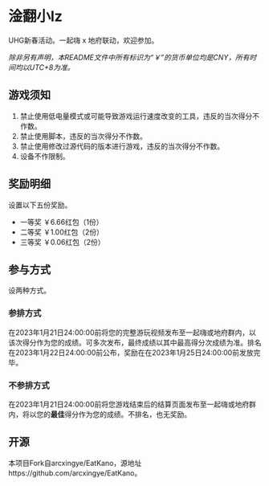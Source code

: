 # 淦翻小lz

UHG新春活动。一起嗨 x 地府联动，欢迎参加。

*除非另有声明，本README文件中所有标识为“￥”的货币单位均是CNY，所有时间均以UTC+8为准。*

## 游戏须知

1. 禁止使用低电量模式或可能导致游戏运行速度改变的工具，违反的当次得分不作数。
2. 禁止使用脚本，违反的当次得分不作数。
3. 禁止使用修改过源代码的版本进行游戏，违反的当次得分不作数。
4. 设备不作限制。

## 奖励明细

设置以下五份奖励。

- 一等奖 ￥6.66红包（1份）
- 二等奖 ￥1.00红包（2份）
- 三等奖 ￥0.06红包（2份）

## 参与方式

设两种方式。

### 参排方式

在2023年1月21日24:00:00前将您的完整游玩视频发布至一起嗨或地府群内，以该次得分作为您的成绩。可多次发布，最终成绩以其中最高得分次成绩为准。排名在2023年1月22日24:00:00前公布，奖励在在2023年1月25日24:00:00前发放完毕。

### 不参排方式

在2023年1月21日24:00:00前将您游戏结束后的结算页面发布至一起嗨或地府群内，将以您的**最佳**得分作为您的成绩。不排名，也无奖励。

## 开源

本项目Fork自arcxingye/EatKano，源地址https://github.com/arcxingye/EatKano。